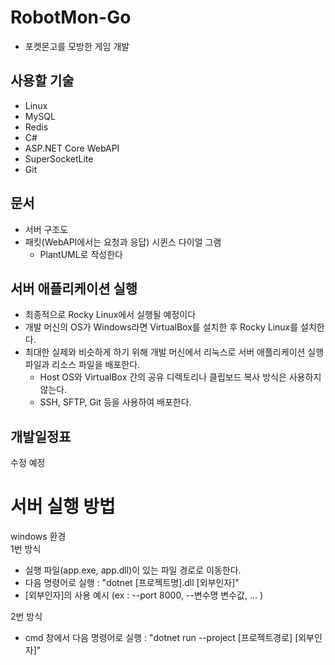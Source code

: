 # RobotMon-Go
- 포켓몬고를 모방한 게임 개발
 
## 사용할 기술
- Linux
- MySQL
- Redis  
- C#
- ASP.NET Core WebAPI
- SuperSocketLite
- Git
  
  
  
## 문서
- 서버 구조도
- 패킷(WebAPI에서는 요청과 응답) 시퀸스 다이얼 그램
    - PlantUML로 작성한다



## 서버 애플리케이션 실행
- 최종적으로 Rocky Linux에서 실행될 예정이다  
- 개발 머신의 OS가 Windows라면 VirtualBox를 설치한 후 Rocky Linux를 설치한다.
- 최대한 실제와 비슷하게 하기 위해 개발 머신에서 리눅스로 서버 애플리케이션 실행 파일과 리소스 파일을 배포한다.
    - Host OS와 VirtualBox 간의 공유 디렉토리나 클립보드 복사 방식은 사용하지 않는다.
	- SSH, SFTP, Git 등을 사용하여 배포한다.



## 개발일정표
수정 예정  


# 서버 실행 방법
windows 환경  
1번 방식  
- 실행 파일(app.exe, app.dll)이 있는 파일 경로로 이동한다.
- 다음 명령어로 실행 : "dotnet [프로젝트명].dll [외부인자]"
- [외부인자]의 사용 예시 (ex : --port 8000, --변수명 변수값, ... )

2번 방식  
- cmd 창에서 다음 명령어로 실행 : "dotnet run --project [프로젝트경로] [외부인자]" 
